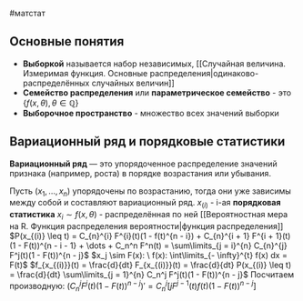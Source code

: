 #матстат
## Основные понятия
- **Выборкой** называется набор независимых, [[Случайная величина. Измеримая функция. Основные распределения|одинаково-распределённых случайных величин]]
- **Семейство распределения** или **параметрическое семейство** - это $\{ f(x, \theta), \theta \in \mathbb{Q} \}$
- **Выборочное пространство** - множество всех значений выборки

## Вариационный ряд и порядковые статистики
**Вариационный ряд** — это упорядоченное распределение значений признака (например, роста) в порядке возрастания или убывания.

Пусть $(x_1, \dots, x_n)$ упорядочены по возрастанию, тогда они уже зависимы между собой и составляют вариационный ряд.
$x_{(i)}$ - i-ая **порядковая статистика**
$x_i \sim f(x, \theta)$ - распределённая по ней [[Вероятностная мера на R. Функция распределения вероятности|функция распределения]]
$P(x_{(i)} \leq t) = C_{n}^{i} F^{i}(t)(1 - f(t)^{n - i}) + C_{n}^{i + 1} F^{i + 1}(t)(1 - F(t))^{n - i - 1} + \dots + C_n^n F^n(t) = \sum\limits_{j = i}^{n} C_{n}^{j} F^j(t)(1 - F(t))^{n - j}$
$x_j \sim F(x): \ f(x): \int\limits_{- \infty}^{t} f(x) dx = F(t)$
$f_{x_{(i)}}(t) = \frac{d}{dt} F_{x_{(i)}}(t) = \frac{d}{dt} P(x_{(i)} \leq t) = \frac{d}{dt} \sum\limits_{j = 1}^{n} C_n^j F^j(t)(1 - F(t))^{n - j}$
Посчитаем производную: $(C_n^j F^j(t)(1 - F(t))^{n - j})' = C_n^j[j F^{j - 1}(t) f(t) (1 - F(t))^{n - j}]$
